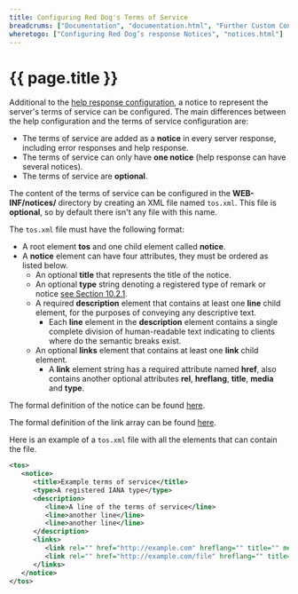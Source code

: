 ```yaml
---
title: Configuring Red Dog's Terms of Service
breadcrums: ["Documentation", "documentation.html", "Further Custom Configuration", "documentation.html#further-custom-configuration"]
wheretogo: ["Configuring Red Dog’s response Notices", "notices.html"]
---
```


# {{ page.title }}

Additional to the [help response configuration](help-response.html), a notice to represent the server's terms of service can be configured. The main differences between the help configuration and the terms of service configuration are:
* The terms of service are added as a **notice** in every server response, including error responses and help response.
* The terms of service can only have **one notice** (help response can have several notices).
* The terms of service are **optional**.

The content of the terms of service can be configured in the **WEB-INF/notices/** directory by creating an XML file named `tos.xml`. This file is **optional**, so by default there isn't any file with this name.

The `tos.xml` file must have the following format:

- A root element **tos** and one child element called **notice**.
- A **notice** element can have four attributes, they must be ordered as listed below.
	- An optional **title** that represents the title of the notice.
	- An optional **type** string denoting a registered type of remark or notice [see Section 10.2.1](https://tools.ietf.org/html/rfc7483#section-10.2.1).
	- A required **description** element that contains at least one **line** child element, for the purposes of conveying any descriptive text.
		- Each **line** element in the **description** element contains a single complete division of human-readable text indicating to clients where do the semantic breaks exist.
	- An optional **links** element that contains at least one **link** child element.
		- A **link** element string has a required attribute named **href**, also contains another optional attributes **rel**, **hreflang**, **title**, **media** and **type**.
	
The formal definition of the notice can be found [here](https://tools.ietf.org/html/rfc7483#section-4.3 "Notices").
	
The formal definition of the link array can be found [here](https://tools.ietf.org/html/rfc7483#section-4.2 "Links").

Here is an example of a `tos.xml` file with all the elements that can contain the file.

```xml
<tos>
   <notice>
      <title>Example terms of service</title>
      <type>A registered IANA type</type>
      <description>
         <line>A line of the terms of service</line>
         <line>another line</line>
         <line>another line</line>
      </description>
      <links>
         <link rel="" href="http://example.com" hreflang="" title="" media="" type="">http://example.com</link>
         <link rel="" href="http://example.com/file" hreflang="" title="" media="" type="">http://example.com/file</link>
      </links>
   </notice>
</tos>
```
